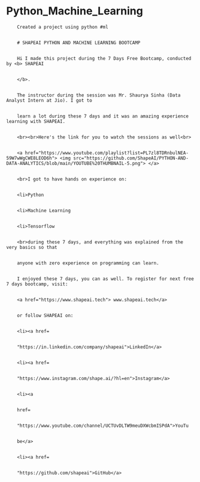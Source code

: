 # Python_Machine_Learning
		Created a project using python #ml
		
		
		# SHAPEAI PYTHON AND MACHINE LEARNING BOOTCAMP
		

		Hi I made this project during the 7 Days Free Bootcamp, conducted by <b> SHAPEAI
		

		</b>.
		

		The instructor during the session was Mr. Shaurya Sinha (Data Analyst Intern at Jio). I got to
		

		learn a lot during these 7 days and it was an amazing experience learning with SHAPEAI.
		

		<br><br>Here's the link for you to watch the sessions as well<br>
		

		<a href="https://www.youtube.com/playlist?list=PL7zl8TDRnbulNEA-59W7wWgCWE8LEOD6h"> <img src="https://github.com/ShapeAI/PYTHON-AND-DATA-ANALYTICS/blob/main/YOUTUBE%20THUMBNAIL-5.png"> </a>
		

		<br>I got to have hands on experience on:
		

		<li>Python
		

		<li>Machine Learning
		

		<li>Tensorflow
		

		<br>during these 7 days, and everything was explained from the very basics so that
		

		anyone with zero experience on programming can learn.
		

		I enjoyed these 7 days, you can as well. To register for next free 7 days bootcamp, visit:
		

		<a href="https://www.shapeai.tech"> www.shapeai.tech</a>
		

		or follow SHAPEAI on:
		

		<li><a href=
		

		"https://in.linkedin.com/company/shapeai">LinkedIn</a>
		

		<li><a href=
		

		"https://www.instagram.com/shape.ai/?hl=en">Instagram</a>
		

		<li><a
		

		href=
		

		"https://www.youtube.com/channel/UCTUvDLTW9meuDXWcbmISPdA">YouTu
		

		be</a>
		

		<li><a href=
		

		"https://github.com/shapeai">GitHub</a>


